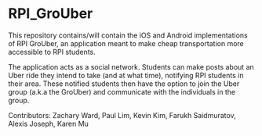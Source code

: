 # RPI_GroUber

This repository contains/will contain the iOS and Android implementations of RPI GroUber, an application meant to make cheap transportation more accessible to RPI students.

The application acts as a social network. Students can make posts about an Uber ride they intend to take (and at what time), notifying RPI students in their area. These notified students then have the option to join the Uber group (a.k.a the GroUber) and communicate with the individuals in the group.

Contributors:
Zachary Ward, Paul Lim, Kevin Kim, Farukh Saidmuratov, Alexis Joseph, Karen Mu
